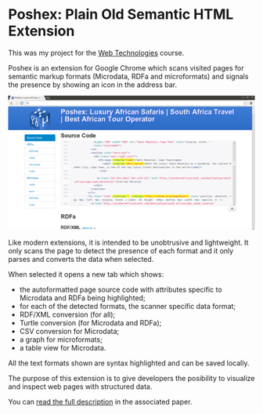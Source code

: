 Poshex: Plain Old Semantic HTML Extension
=========================================

This was my project for the [Web Technologies][1] course.

Poshex is an extension for Google Chrome which scans visited pages for semantic
markup formats (Microdata, RDFa and microformats) and signals the presence by
showing an icon in the address bar.

![Screen shot](/paper/source-view.png)

Like modern extensions, it is intended to be unobtrusive and lightweight. It
only scans the page to detect the presence of each format and it only parses and
converts the data when selected.

When selected it opens a new tab which shows:

* the autoformatted page source code with attributes specific to
    Microdata and RDFa being  highlighted;
* for each of the detected formats, the scanner specific data format;
* RDF/XML conversion (for all);
* Turtle conversion (for Microdata and RDFa);
* CSV conversion for Microdata;
* a graph for microformats;
* a table view for Microdata.

All the text formats shown are syntax highlighted and can be saved locally.

The purpose of this extension is to give developers the posibility to visualize
and inspect web pages with structured data.

You can [read the full description][2] in the associated paper.

[1]: http://profs.info.uaic.ro/~busaco/teach/courses/web/index.html
[2]: https://github.com/paul-nechifor/poshex/raw/master/paper/paper.pdf
